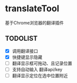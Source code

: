 # translateTool
基于Chrome浏览器的翻译插件

## TODOLIST

- [x] 调用翻译接口
- [x] 快捷键显示隐藏
- [ ] 翻译显示框可拖动、且记录位置
- [ ] 支持自动输入 翻译api/key
- [ ] 翻译显示定位在选中位置附近
